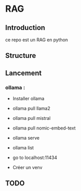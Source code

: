 # RAG

## Introduction
ce repo est un RAG en python

## Structure

## Lancement

### ollama :  
* Installer ollama  
* ollama pull llama2  
* ollama pull mistral  
* ollama pull nomic-embed-text
* ollama serve  

* ollama list  
* go to localhost:11434  


* Créer un venv


## TODO



